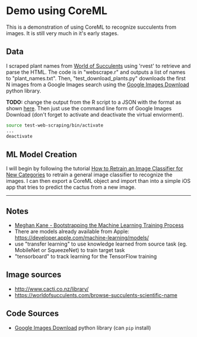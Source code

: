 # Demo using CoreML

This is a demonstration of using CoreML to recognize succulents from images. It is still very much in it's early stages.

## Data

I scraped plant names from [World of Succulents](https://worldofsucculents.com/browse-succulents-scientific-name) using 'rvest' to retrieve and parse the HTML. The code is in "webscrape.r" and outputs a list of names to "plant_names.txt". Then, "test_download_plants.py" downloads the first N images from a Google Images search using the [Google Images Download](https://github.com/hardikvasa/google-images-download) python library.

**TODO:** change the output from the R script to a JSON with the format as shown [here](https://google-images-download.readthedocs.io/en/latest/examples.html). Then just use the command line form of Google Images Download (don't forget to activate and deactivate the virtual enviorment).

```bash
source test-web-scraping/bin/activate
...
deactivate
```

## ML Model Creation

I will begin by following the tutorial [How to Retrain an Image Classifier for New Categories](https://www.tensorflow.org/hub/tutorials/image_retraining) to retrain a general image classifier to recognize the images. I can then export a CoreML object and import than into a simple iOS app that tries to predict the cactus from a new image.

---

## Notes

- [Meghan Kane - Bootstrapping the Machine Learning Training Process](https://www.youtube.com/watch?v=ugiPfm8ICZo)
- There are models already available from Apple: https://developer.apple.com/machine-learning/models/
- use "transfer learning" to use knowledge learned from source task (eg. MobileNet or SqueezeNet) to train target task
- "tensorboard" to track learning for the TensorFlow training


## Image sources

* http://www.cacti.co.nz/library/
* https://worldofsucculents.com/browse-succulents-scientific-name


## Code Sources

* [Google Images Download](https://github.com/hardikvasa/google-images-download) python library (can `pip` install)